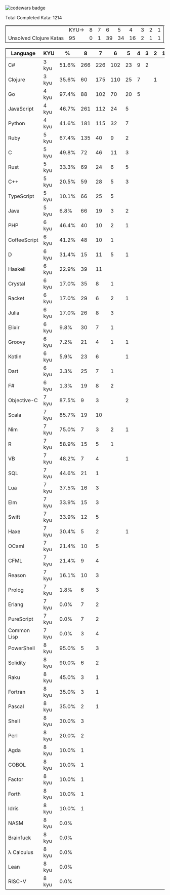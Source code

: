 ![codewars badge](<https://www.codewars.com/users/qmstuart/badges/large>)

Total Completed Kata:      1214

<table border="2" cellspacing="0" cellpadding="6" rules="groups" frame="hsides">


<colgroup>
<col  class="org-left" />

<col  class="org-right" />

<col  class="org-right" />

<col  class="org-right" />

<col  class="org-right" />

<col  class="org-right" />

<col  class="org-right" />

<col  class="org-right" />

<col  class="org-right" />

<col  class="org-right" />
</colgroup>
<tbody>
<tr>
<td class="org-left">&#xa0;</td>
<td class="org-right">KYU-></td>
<td class="org-right">8</td>
<td class="org-right">7</td>
<td class="org-right">6</td>
<td class="org-right">5</td>
<td class="org-right">4</td>
<td class="org-right">3</td>
<td class="org-right">2</td>
<td class="org-right">1</td>
</tr>


<tr>
<td class="org-left">Unsolved Clojure Katas</td>
<td class="org-right">95</td>
<td class="org-right">0</td>
<td class="org-right">1</td>
<td class="org-right">39</td>
<td class="org-right">34</td>
<td class="org-right">16</td>
<td class="org-right">2</td>
<td class="org-right">1</td>
<td class="org-right">1</td>
</tr>
</tbody>
</table>

<table border="2" cellspacing="0" cellpadding="6" rules="groups" frame="hsides">


<colgroup>
<col  class="org-left" />

<col  class="org-left" />

<col  class="org-right" />

<col  class="org-right" />

<col  class="org-right" />

<col  class="org-right" />

<col  class="org-right" />

<col  class="org-right" />

<col  class="org-right" />

<col  class="org-right" />

<col  class="org-right" />

<col  class="org-right" />
</colgroup>
<thead>
<tr>
<th scope="col" class="org-left">Language</th>
<th scope="col" class="org-left">KYU</th>
<th scope="col" class="org-right">%</th>
<th scope="col" class="org-right">8</th>
<th scope="col" class="org-right">7</th>
<th scope="col" class="org-right">6</th>
<th scope="col" class="org-right">5</th>
<th scope="col" class="org-right">4</th>
<th scope="col" class="org-right">3</th>
<th scope="col" class="org-right">2</th>
<th scope="col" class="org-right">1</th>
<th scope="col" class="org-right">Total</th>
</tr>
</thead>

<tbody>
<tr>
<td class="org-left">C#</td>
<td class="org-left">3 kyu</td>
<td class="org-right">51.6%</td>
<td class="org-right">266</td>
<td class="org-right">226</td>
<td class="org-right">102</td>
<td class="org-right">23</td>
<td class="org-right">9</td>
<td class="org-right">2</td>
<td class="org-right">&#xa0;</td>
<td class="org-right">&#xa0;</td>
<td class="org-right">628</td>
</tr>


<tr>
<td class="org-left">Clojure</td>
<td class="org-left">3 kyu</td>
<td class="org-right">35.6%</td>
<td class="org-right">60</td>
<td class="org-right">175</td>
<td class="org-right">110</td>
<td class="org-right">25</td>
<td class="org-right">7</td>
<td class="org-right">&#xa0;</td>
<td class="org-right">1</td>
<td class="org-right">&#xa0;</td>
<td class="org-right">378</td>
</tr>


<tr>
<td class="org-left">Go</td>
<td class="org-left">4 kyu</td>
<td class="org-right">97.4%</td>
<td class="org-right">88</td>
<td class="org-right">102</td>
<td class="org-right">70</td>
<td class="org-right">20</td>
<td class="org-right">5</td>
<td class="org-right">&#xa0;</td>
<td class="org-right">&#xa0;</td>
<td class="org-right">&#xa0;</td>
<td class="org-right">285</td>
</tr>


<tr>
<td class="org-left">JavaScript</td>
<td class="org-left">4 kyu</td>
<td class="org-right">46.7%</td>
<td class="org-right">261</td>
<td class="org-right">112</td>
<td class="org-right">24</td>
<td class="org-right">5</td>
<td class="org-right">&#xa0;</td>
<td class="org-right">&#xa0;</td>
<td class="org-right">&#xa0;</td>
<td class="org-right">&#xa0;</td>
<td class="org-right">402</td>
</tr>


<tr>
<td class="org-left">Python</td>
<td class="org-left">4 kyu</td>
<td class="org-right">41.6%</td>
<td class="org-right">181</td>
<td class="org-right">115</td>
<td class="org-right">32</td>
<td class="org-right">7</td>
<td class="org-right">&#xa0;</td>
<td class="org-right">&#xa0;</td>
<td class="org-right">&#xa0;</td>
<td class="org-right">&#xa0;</td>
<td class="org-right">335</td>
</tr>


<tr>
<td class="org-left">Ruby</td>
<td class="org-left">5 kyu</td>
<td class="org-right">67.4%</td>
<td class="org-right">135</td>
<td class="org-right">40</td>
<td class="org-right">9</td>
<td class="org-right">2</td>
<td class="org-right">&#xa0;</td>
<td class="org-right">&#xa0;</td>
<td class="org-right">&#xa0;</td>
<td class="org-right">&#xa0;</td>
<td class="org-right">186</td>
</tr>


<tr>
<td class="org-left">C</td>
<td class="org-left">5 kyu</td>
<td class="org-right">49.8%</td>
<td class="org-right">72</td>
<td class="org-right">46</td>
<td class="org-right">11</td>
<td class="org-right">3</td>
<td class="org-right">&#xa0;</td>
<td class="org-right">&#xa0;</td>
<td class="org-right">&#xa0;</td>
<td class="org-right">&#xa0;</td>
<td class="org-right">132</td>
</tr>


<tr>
<td class="org-left">Rust</td>
<td class="org-left">5 kyu</td>
<td class="org-right">33.3%</td>
<td class="org-right">69</td>
<td class="org-right">24</td>
<td class="org-right">6</td>
<td class="org-right">5</td>
<td class="org-right">&#xa0;</td>
<td class="org-right">&#xa0;</td>
<td class="org-right">&#xa0;</td>
<td class="org-right">&#xa0;</td>
<td class="org-right">104</td>
</tr>


<tr>
<td class="org-left">C++</td>
<td class="org-left">5 kyu</td>
<td class="org-right">20.5%</td>
<td class="org-right">59</td>
<td class="org-right">28</td>
<td class="org-right">5</td>
<td class="org-right">3</td>
<td class="org-right">&#xa0;</td>
<td class="org-right">&#xa0;</td>
<td class="org-right">&#xa0;</td>
<td class="org-right">&#xa0;</td>
<td class="org-right">95</td>
</tr>


<tr>
<td class="org-left">TypeScript</td>
<td class="org-left">5 kyu</td>
<td class="org-right">10.1%</td>
<td class="org-right">66</td>
<td class="org-right">25</td>
<td class="org-right">5</td>
<td class="org-right">&#xa0;</td>
<td class="org-right">&#xa0;</td>
<td class="org-right">&#xa0;</td>
<td class="org-right">&#xa0;</td>
<td class="org-right">&#xa0;</td>
<td class="org-right">96</td>
</tr>


<tr>
<td class="org-left">Java</td>
<td class="org-left">5 kyu</td>
<td class="org-right">6.8%</td>
<td class="org-right">66</td>
<td class="org-right">19</td>
<td class="org-right">3</td>
<td class="org-right">2</td>
<td class="org-right">&#xa0;</td>
<td class="org-right">&#xa0;</td>
<td class="org-right">&#xa0;</td>
<td class="org-right">&#xa0;</td>
<td class="org-right">90</td>
</tr>


<tr>
<td class="org-left">PHP</td>
<td class="org-left">6 kyu</td>
<td class="org-right">46.4%</td>
<td class="org-right">40</td>
<td class="org-right">10</td>
<td class="org-right">2</td>
<td class="org-right">1</td>
<td class="org-right">&#xa0;</td>
<td class="org-right">&#xa0;</td>
<td class="org-right">&#xa0;</td>
<td class="org-right">&#xa0;</td>
<td class="org-right">53</td>
</tr>


<tr>
<td class="org-left">CoffeeScript</td>
<td class="org-left">6 kyu</td>
<td class="org-right">41.2%</td>
<td class="org-right">48</td>
<td class="org-right">10</td>
<td class="org-right">1</td>
<td class="org-right">&#xa0;</td>
<td class="org-right">&#xa0;</td>
<td class="org-right">&#xa0;</td>
<td class="org-right">&#xa0;</td>
<td class="org-right">&#xa0;</td>
<td class="org-right">59</td>
</tr>


<tr>
<td class="org-left">D</td>
<td class="org-left">6 kyu</td>
<td class="org-right">31.4%</td>
<td class="org-right">15</td>
<td class="org-right">11</td>
<td class="org-right">5</td>
<td class="org-right">1</td>
<td class="org-right">&#xa0;</td>
<td class="org-right">&#xa0;</td>
<td class="org-right">&#xa0;</td>
<td class="org-right">&#xa0;</td>
<td class="org-right">32</td>
</tr>


<tr>
<td class="org-left">Haskell</td>
<td class="org-left">6 kyu</td>
<td class="org-right">22.9%</td>
<td class="org-right">39</td>
<td class="org-right">11</td>
<td class="org-right">&#xa0;</td>
<td class="org-right">&#xa0;</td>
<td class="org-right">&#xa0;</td>
<td class="org-right">&#xa0;</td>
<td class="org-right">&#xa0;</td>
<td class="org-right">&#xa0;</td>
<td class="org-right">50</td>
</tr>


<tr>
<td class="org-left">Crystal</td>
<td class="org-left">6 kyu</td>
<td class="org-right">17.0%</td>
<td class="org-right">35</td>
<td class="org-right">8</td>
<td class="org-right">1</td>
<td class="org-right">&#xa0;</td>
<td class="org-right">&#xa0;</td>
<td class="org-right">&#xa0;</td>
<td class="org-right">&#xa0;</td>
<td class="org-right">&#xa0;</td>
<td class="org-right">44</td>
</tr>


<tr>
<td class="org-left">Racket</td>
<td class="org-left">6 kyu</td>
<td class="org-right">17.0%</td>
<td class="org-right">29</td>
<td class="org-right">6</td>
<td class="org-right">2</td>
<td class="org-right">1</td>
<td class="org-right">&#xa0;</td>
<td class="org-right">&#xa0;</td>
<td class="org-right">&#xa0;</td>
<td class="org-right">&#xa0;</td>
<td class="org-right">38</td>
</tr>


<tr>
<td class="org-left">Julia</td>
<td class="org-left">6 kyu</td>
<td class="org-right">17.0%</td>
<td class="org-right">26</td>
<td class="org-right">8</td>
<td class="org-right">3</td>
<td class="org-right">&#xa0;</td>
<td class="org-right">&#xa0;</td>
<td class="org-right">&#xa0;</td>
<td class="org-right">&#xa0;</td>
<td class="org-right">&#xa0;</td>
<td class="org-right">37</td>
</tr>


<tr>
<td class="org-left">Elixir</td>
<td class="org-left">6 kyu</td>
<td class="org-right">9.8%</td>
<td class="org-right">30</td>
<td class="org-right">7</td>
<td class="org-right">1</td>
<td class="org-right">&#xa0;</td>
<td class="org-right">&#xa0;</td>
<td class="org-right">&#xa0;</td>
<td class="org-right">&#xa0;</td>
<td class="org-right">&#xa0;</td>
<td class="org-right">38</td>
</tr>


<tr>
<td class="org-left">Groovy</td>
<td class="org-left">6 kyu</td>
<td class="org-right">7.2%</td>
<td class="org-right">21</td>
<td class="org-right">4</td>
<td class="org-right">1</td>
<td class="org-right">1</td>
<td class="org-right">&#xa0;</td>
<td class="org-right">&#xa0;</td>
<td class="org-right">&#xa0;</td>
<td class="org-right">&#xa0;</td>
<td class="org-right">27</td>
</tr>


<tr>
<td class="org-left">Kotlin</td>
<td class="org-left">6 kyu</td>
<td class="org-right">5.9%</td>
<td class="org-right">23</td>
<td class="org-right">6</td>
<td class="org-right">&#xa0;</td>
<td class="org-right">1</td>
<td class="org-right">&#xa0;</td>
<td class="org-right">&#xa0;</td>
<td class="org-right">&#xa0;</td>
<td class="org-right">&#xa0;</td>
<td class="org-right">30</td>
</tr>


<tr>
<td class="org-left">Dart</td>
<td class="org-left">6 kyu</td>
<td class="org-right">3.3%</td>
<td class="org-right">25</td>
<td class="org-right">7</td>
<td class="org-right">1</td>
<td class="org-right">&#xa0;</td>
<td class="org-right">&#xa0;</td>
<td class="org-right">&#xa0;</td>
<td class="org-right">&#xa0;</td>
<td class="org-right">&#xa0;</td>
<td class="org-right">33</td>
</tr>


<tr>
<td class="org-left">F#</td>
<td class="org-left">6 kyu</td>
<td class="org-right">1.3%</td>
<td class="org-right">19</td>
<td class="org-right">8</td>
<td class="org-right">2</td>
<td class="org-right">&#xa0;</td>
<td class="org-right">&#xa0;</td>
<td class="org-right">&#xa0;</td>
<td class="org-right">&#xa0;</td>
<td class="org-right">&#xa0;</td>
<td class="org-right">29</td>
</tr>


<tr>
<td class="org-left">Objective-C</td>
<td class="org-left">7 kyu</td>
<td class="org-right">87.5%</td>
<td class="org-right">9</td>
<td class="org-right">3</td>
<td class="org-right">&#xa0;</td>
<td class="org-right">2</td>
<td class="org-right">&#xa0;</td>
<td class="org-right">&#xa0;</td>
<td class="org-right">&#xa0;</td>
<td class="org-right">&#xa0;</td>
<td class="org-right">14</td>
</tr>


<tr>
<td class="org-left">Scala</td>
<td class="org-left">7 kyu</td>
<td class="org-right">85.7%</td>
<td class="org-right">19</td>
<td class="org-right">10</td>
<td class="org-right">&#xa0;</td>
<td class="org-right">&#xa0;</td>
<td class="org-right">&#xa0;</td>
<td class="org-right">&#xa0;</td>
<td class="org-right">&#xa0;</td>
<td class="org-right">&#xa0;</td>
<td class="org-right">29</td>
</tr>


<tr>
<td class="org-left">Nim</td>
<td class="org-left">7 kyu</td>
<td class="org-right">75.0%</td>
<td class="org-right">7</td>
<td class="org-right">3</td>
<td class="org-right">2</td>
<td class="org-right">1</td>
<td class="org-right">&#xa0;</td>
<td class="org-right">&#xa0;</td>
<td class="org-right">&#xa0;</td>
<td class="org-right">&#xa0;</td>
<td class="org-right">13</td>
</tr>


<tr>
<td class="org-left">R</td>
<td class="org-left">7 kyu</td>
<td class="org-right">58.9%</td>
<td class="org-right">15</td>
<td class="org-right">5</td>
<td class="org-right">1</td>
<td class="org-right">&#xa0;</td>
<td class="org-right">&#xa0;</td>
<td class="org-right">&#xa0;</td>
<td class="org-right">&#xa0;</td>
<td class="org-right">&#xa0;</td>
<td class="org-right">21</td>
</tr>


<tr>
<td class="org-left">VB</td>
<td class="org-left">7 kyu</td>
<td class="org-right">48.2%</td>
<td class="org-right">7</td>
<td class="org-right">4</td>
<td class="org-right">&#xa0;</td>
<td class="org-right">1</td>
<td class="org-right">&#xa0;</td>
<td class="org-right">&#xa0;</td>
<td class="org-right">&#xa0;</td>
<td class="org-right">&#xa0;</td>
<td class="org-right">12</td>
</tr>


<tr>
<td class="org-left">SQL</td>
<td class="org-left">7 kyu</td>
<td class="org-right">44.6%</td>
<td class="org-right">21</td>
<td class="org-right">1</td>
<td class="org-right">&#xa0;</td>
<td class="org-right">&#xa0;</td>
<td class="org-right">&#xa0;</td>
<td class="org-right">&#xa0;</td>
<td class="org-right">&#xa0;</td>
<td class="org-right">&#xa0;</td>
<td class="org-right">22</td>
</tr>


<tr>
<td class="org-left">Lua</td>
<td class="org-left">7 kyu</td>
<td class="org-right">37.5%</td>
<td class="org-right">16</td>
<td class="org-right">3</td>
<td class="org-right">&#xa0;</td>
<td class="org-right">&#xa0;</td>
<td class="org-right">&#xa0;</td>
<td class="org-right">&#xa0;</td>
<td class="org-right">&#xa0;</td>
<td class="org-right">&#xa0;</td>
<td class="org-right">19</td>
</tr>


<tr>
<td class="org-left">Elm</td>
<td class="org-left">7 kyu</td>
<td class="org-right">33.9%</td>
<td class="org-right">15</td>
<td class="org-right">3</td>
<td class="org-right">&#xa0;</td>
<td class="org-right">&#xa0;</td>
<td class="org-right">&#xa0;</td>
<td class="org-right">&#xa0;</td>
<td class="org-right">&#xa0;</td>
<td class="org-right">&#xa0;</td>
<td class="org-right">18</td>
</tr>


<tr>
<td class="org-left">Swift</td>
<td class="org-left">7 kyu</td>
<td class="org-right">33.9%</td>
<td class="org-right">12</td>
<td class="org-right">5</td>
<td class="org-right">&#xa0;</td>
<td class="org-right">&#xa0;</td>
<td class="org-right">&#xa0;</td>
<td class="org-right">&#xa0;</td>
<td class="org-right">&#xa0;</td>
<td class="org-right">&#xa0;</td>
<td class="org-right">17</td>
</tr>


<tr>
<td class="org-left">Haxe</td>
<td class="org-left">7 kyu</td>
<td class="org-right">30.4%</td>
<td class="org-right">5</td>
<td class="org-right">2</td>
<td class="org-right">&#xa0;</td>
<td class="org-right">1</td>
<td class="org-right">&#xa0;</td>
<td class="org-right">&#xa0;</td>
<td class="org-right">&#xa0;</td>
<td class="org-right">&#xa0;</td>
<td class="org-right">8</td>
</tr>


<tr>
<td class="org-left">OCaml</td>
<td class="org-left">7 kyu</td>
<td class="org-right">21.4%</td>
<td class="org-right">10</td>
<td class="org-right">5</td>
<td class="org-right">&#xa0;</td>
<td class="org-right">&#xa0;</td>
<td class="org-right">&#xa0;</td>
<td class="org-right">&#xa0;</td>
<td class="org-right">&#xa0;</td>
<td class="org-right">&#xa0;</td>
<td class="org-right">15</td>
</tr>


<tr>
<td class="org-left">CFML</td>
<td class="org-left">7 kyu</td>
<td class="org-right">21.4%</td>
<td class="org-right">9</td>
<td class="org-right">4</td>
<td class="org-right">&#xa0;</td>
<td class="org-right">&#xa0;</td>
<td class="org-right">&#xa0;</td>
<td class="org-right">&#xa0;</td>
<td class="org-right">&#xa0;</td>
<td class="org-right">&#xa0;</td>
<td class="org-right">13</td>
</tr>


<tr>
<td class="org-left">Reason</td>
<td class="org-left">7 kyu</td>
<td class="org-right">16.1%</td>
<td class="org-right">10</td>
<td class="org-right">3</td>
<td class="org-right">&#xa0;</td>
<td class="org-right">&#xa0;</td>
<td class="org-right">&#xa0;</td>
<td class="org-right">&#xa0;</td>
<td class="org-right">&#xa0;</td>
<td class="org-right">&#xa0;</td>
<td class="org-right">13</td>
</tr>


<tr>
<td class="org-left">Prolog</td>
<td class="org-left">7 kyu</td>
<td class="org-right">1.8%</td>
<td class="org-right">6</td>
<td class="org-right">3</td>
<td class="org-right">&#xa0;</td>
<td class="org-right">&#xa0;</td>
<td class="org-right">&#xa0;</td>
<td class="org-right">&#xa0;</td>
<td class="org-right">&#xa0;</td>
<td class="org-right">&#xa0;</td>
<td class="org-right">9</td>
</tr>


<tr>
<td class="org-left">Erlang</td>
<td class="org-left">7 kyu</td>
<td class="org-right">0.0%</td>
<td class="org-right">7</td>
<td class="org-right">2</td>
<td class="org-right">&#xa0;</td>
<td class="org-right">&#xa0;</td>
<td class="org-right">&#xa0;</td>
<td class="org-right">&#xa0;</td>
<td class="org-right">&#xa0;</td>
<td class="org-right">&#xa0;</td>
<td class="org-right">9</td>
</tr>


<tr>
<td class="org-left">PureScript</td>
<td class="org-left">7 kyu</td>
<td class="org-right">0.0%</td>
<td class="org-right">7</td>
<td class="org-right">2</td>
<td class="org-right">&#xa0;</td>
<td class="org-right">&#xa0;</td>
<td class="org-right">&#xa0;</td>
<td class="org-right">&#xa0;</td>
<td class="org-right">&#xa0;</td>
<td class="org-right">&#xa0;</td>
<td class="org-right">9</td>
</tr>


<tr>
<td class="org-left">Common Lisp</td>
<td class="org-left">7 kyu</td>
<td class="org-right">0.0%</td>
<td class="org-right">3</td>
<td class="org-right">4</td>
<td class="org-right">&#xa0;</td>
<td class="org-right">&#xa0;</td>
<td class="org-right">&#xa0;</td>
<td class="org-right">&#xa0;</td>
<td class="org-right">&#xa0;</td>
<td class="org-right">&#xa0;</td>
<td class="org-right">7</td>
</tr>


<tr>
<td class="org-left">PowerShell</td>
<td class="org-left">8 kyu</td>
<td class="org-right">95.0%</td>
<td class="org-right">5</td>
<td class="org-right">3</td>
<td class="org-right">&#xa0;</td>
<td class="org-right">&#xa0;</td>
<td class="org-right">&#xa0;</td>
<td class="org-right">&#xa0;</td>
<td class="org-right">&#xa0;</td>
<td class="org-right">&#xa0;</td>
<td class="org-right">8</td>
</tr>


<tr>
<td class="org-left">Solidity</td>
<td class="org-left">8 kyu</td>
<td class="org-right">90.0%</td>
<td class="org-right">6</td>
<td class="org-right">2</td>
<td class="org-right">&#xa0;</td>
<td class="org-right">&#xa0;</td>
<td class="org-right">&#xa0;</td>
<td class="org-right">&#xa0;</td>
<td class="org-right">&#xa0;</td>
<td class="org-right">&#xa0;</td>
<td class="org-right">8</td>
</tr>


<tr>
<td class="org-left">Raku</td>
<td class="org-left">8 kyu</td>
<td class="org-right">45.0%</td>
<td class="org-right">3</td>
<td class="org-right">1</td>
<td class="org-right">&#xa0;</td>
<td class="org-right">&#xa0;</td>
<td class="org-right">&#xa0;</td>
<td class="org-right">&#xa0;</td>
<td class="org-right">&#xa0;</td>
<td class="org-right">&#xa0;</td>
<td class="org-right">4</td>
</tr>


<tr>
<td class="org-left">Fortran</td>
<td class="org-left">8 kyu</td>
<td class="org-right">35.0%</td>
<td class="org-right">3</td>
<td class="org-right">1</td>
<td class="org-right">&#xa0;</td>
<td class="org-right">&#xa0;</td>
<td class="org-right">&#xa0;</td>
<td class="org-right">&#xa0;</td>
<td class="org-right">&#xa0;</td>
<td class="org-right">&#xa0;</td>
<td class="org-right">4</td>
</tr>


<tr>
<td class="org-left">Pascal</td>
<td class="org-left">8 kyu</td>
<td class="org-right">35.0%</td>
<td class="org-right">2</td>
<td class="org-right">1</td>
<td class="org-right">&#xa0;</td>
<td class="org-right">&#xa0;</td>
<td class="org-right">&#xa0;</td>
<td class="org-right">&#xa0;</td>
<td class="org-right">&#xa0;</td>
<td class="org-right">&#xa0;</td>
<td class="org-right">3</td>
</tr>


<tr>
<td class="org-left">Shell</td>
<td class="org-left">8 kyu</td>
<td class="org-right">30.0%</td>
<td class="org-right">3</td>
<td class="org-right">&#xa0;</td>
<td class="org-right">&#xa0;</td>
<td class="org-right">&#xa0;</td>
<td class="org-right">&#xa0;</td>
<td class="org-right">&#xa0;</td>
<td class="org-right">&#xa0;</td>
<td class="org-right">&#xa0;</td>
<td class="org-right">3</td>
</tr>


<tr>
<td class="org-left">Perl</td>
<td class="org-left">8 kyu</td>
<td class="org-right">20.0%</td>
<td class="org-right">2</td>
<td class="org-right">&#xa0;</td>
<td class="org-right">&#xa0;</td>
<td class="org-right">&#xa0;</td>
<td class="org-right">&#xa0;</td>
<td class="org-right">&#xa0;</td>
<td class="org-right">&#xa0;</td>
<td class="org-right">&#xa0;</td>
<td class="org-right">2</td>
</tr>


<tr>
<td class="org-left">Agda</td>
<td class="org-left">8 kyu</td>
<td class="org-right">10.0%</td>
<td class="org-right">1</td>
<td class="org-right">&#xa0;</td>
<td class="org-right">&#xa0;</td>
<td class="org-right">&#xa0;</td>
<td class="org-right">&#xa0;</td>
<td class="org-right">&#xa0;</td>
<td class="org-right">&#xa0;</td>
<td class="org-right">&#xa0;</td>
<td class="org-right">1</td>
</tr>


<tr>
<td class="org-left">COBOL</td>
<td class="org-left">8 kyu</td>
<td class="org-right">10.0%</td>
<td class="org-right">1</td>
<td class="org-right">&#xa0;</td>
<td class="org-right">&#xa0;</td>
<td class="org-right">&#xa0;</td>
<td class="org-right">&#xa0;</td>
<td class="org-right">&#xa0;</td>
<td class="org-right">&#xa0;</td>
<td class="org-right">&#xa0;</td>
<td class="org-right">1</td>
</tr>


<tr>
<td class="org-left">Factor</td>
<td class="org-left">8 kyu</td>
<td class="org-right">10.0%</td>
<td class="org-right">1</td>
<td class="org-right">&#xa0;</td>
<td class="org-right">&#xa0;</td>
<td class="org-right">&#xa0;</td>
<td class="org-right">&#xa0;</td>
<td class="org-right">&#xa0;</td>
<td class="org-right">&#xa0;</td>
<td class="org-right">&#xa0;</td>
<td class="org-right">1</td>
</tr>


<tr>
<td class="org-left">Forth</td>
<td class="org-left">8 kyu</td>
<td class="org-right">10.0%</td>
<td class="org-right">1</td>
<td class="org-right">&#xa0;</td>
<td class="org-right">&#xa0;</td>
<td class="org-right">&#xa0;</td>
<td class="org-right">&#xa0;</td>
<td class="org-right">&#xa0;</td>
<td class="org-right">&#xa0;</td>
<td class="org-right">&#xa0;</td>
<td class="org-right">1</td>
</tr>


<tr>
<td class="org-left">Idris</td>
<td class="org-left">8 kyu</td>
<td class="org-right">10.0%</td>
<td class="org-right">1</td>
<td class="org-right">&#xa0;</td>
<td class="org-right">&#xa0;</td>
<td class="org-right">&#xa0;</td>
<td class="org-right">&#xa0;</td>
<td class="org-right">&#xa0;</td>
<td class="org-right">&#xa0;</td>
<td class="org-right">&#xa0;</td>
<td class="org-right">1</td>
</tr>


<tr>
<td class="org-left">NASM</td>
<td class="org-left">8 kyu</td>
<td class="org-right">0.0%</td>
<td class="org-right">&#xa0;</td>
<td class="org-right">&#xa0;</td>
<td class="org-right">&#xa0;</td>
<td class="org-right">&#xa0;</td>
<td class="org-right">&#xa0;</td>
<td class="org-right">&#xa0;</td>
<td class="org-right">&#xa0;</td>
<td class="org-right">&#xa0;</td>
<td class="org-right">0</td>
</tr>


<tr>
<td class="org-left">Brainfuck</td>
<td class="org-left">8 kyu</td>
<td class="org-right">0.0%</td>
<td class="org-right">&#xa0;</td>
<td class="org-right">&#xa0;</td>
<td class="org-right">&#xa0;</td>
<td class="org-right">&#xa0;</td>
<td class="org-right">&#xa0;</td>
<td class="org-right">&#xa0;</td>
<td class="org-right">&#xa0;</td>
<td class="org-right">&#xa0;</td>
<td class="org-right">0</td>
</tr>


<tr>
<td class="org-left">λ Calculus</td>
<td class="org-left">8 kyu</td>
<td class="org-right">0.0%</td>
<td class="org-right">&#xa0;</td>
<td class="org-right">&#xa0;</td>
<td class="org-right">&#xa0;</td>
<td class="org-right">&#xa0;</td>
<td class="org-right">&#xa0;</td>
<td class="org-right">&#xa0;</td>
<td class="org-right">&#xa0;</td>
<td class="org-right">&#xa0;</td>
<td class="org-right">0</td>
</tr>


<tr>
<td class="org-left">Lean</td>
<td class="org-left">8 kyu</td>
<td class="org-right">0.0%</td>
<td class="org-right">&#xa0;</td>
<td class="org-right">&#xa0;</td>
<td class="org-right">&#xa0;</td>
<td class="org-right">&#xa0;</td>
<td class="org-right">&#xa0;</td>
<td class="org-right">&#xa0;</td>
<td class="org-right">&#xa0;</td>
<td class="org-right">&#xa0;</td>
<td class="org-right">0</td>
</tr>


<tr>
<td class="org-left">RISC-V</td>
<td class="org-left">8 kyu</td>
<td class="org-right">0.0%</td>
<td class="org-right">&#xa0;</td>
<td class="org-right">&#xa0;</td>
<td class="org-right">&#xa0;</td>
<td class="org-right">&#xa0;</td>
<td class="org-right">&#xa0;</td>
<td class="org-right">&#xa0;</td>
<td class="org-right">&#xa0;</td>
<td class="org-right">&#xa0;</td>
<td class="org-right">0</td>
</tr>
</tbody>
</table>